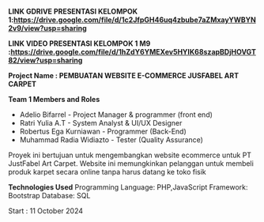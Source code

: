**LINK GDRIVE PRESENTASI KELOMPOK 1:https://drive.google.com/file/d/1c2JfpGH46uq4zbube7aZMxayYWBYN2v9/view?usp=sharing**

**LINK VIDEO PRESENTASI KELOMPOK 1 M9 :https://drive.google.com/file/d/1hZdY6YMEXev5HYIK68szapBDjHOVGT82/view?usp=sharing**

**Project Name : PEMBUATAN WEBSITE E-COMMERCE JUSFABEL ART CARPET**

**Team 1 Members and Roles** 
- Adelio Bifarrel - Project Manager & programmer (front end)
- Ratri Yulia A.T  - System Analyst & UI/UX Designer    
- Robertus Ega Kurniawan - Programmer (Back-End)  
- Muhammad Radia Widiazto  - Tester (Quality Assurance)  


Proyek ini bertujuan untuk mengembangkan website ecommerce untuk PT JustFabel Art Carpet. Website ini memungkinkan pelanggan untuk membeli produk karpet secara online tanpa harus datang ke toko fisik

**Technologies Used**
Programming Language: PHP,JavaScript
Framework: Bootstrap
Database: SQL 

Start : 11 October 2024

